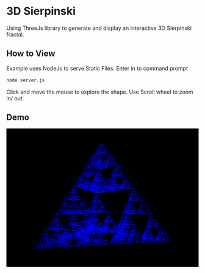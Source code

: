 # 3D Sierpinski
Using ThreeJs library to generate and display an interactive 3D Sierpinski fractal.

## How to View
Example uses NodeJs to serve Static Files.
Enter in to command prompt
```cmd
node server.js
```
Click and move the mouse to explore the shape.
Use Scroll wheel to zoom in/ out.

## Demo
![](demo/sierpinski-demo-loop.gif)

